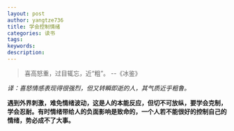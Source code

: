 ```yaml
---
layout: post
author: yangtze736
title: 学会控制情绪 
categories: 读书
tags: 
keywords:
description:
---
```


> 喜高怒重，过目辄忘，近“粗”。 --《冰鉴》

*译：喜怒情感表现得很强烈，但又转瞬即逝的人，其气质近乎粗鲁。*

**遇到外界刺激，难免情绪波动，这是人的本能反应，但切不可放纵，要学会克制，学会忍耐。有时情绪带给人的负面影响是致命的，一个人若不能很好的控制自己的情绪，势必成不了大事。**
